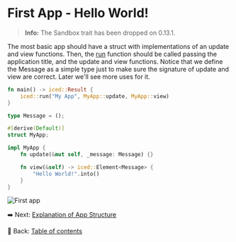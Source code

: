 # First App - Hello World!

> **Info:** The Sandbox trait has been dropped on 0.13.1.

The most basic app should have a struct with implementations of an update and view functions. Then, the [run](https://docs.rs/iced/0.13.1/iced/fn.run.html) function should be called passing the application title, and the update and view functions. Notice that we define the Message as a simple type just to make sure the signature of update and view are correct. Later we'll see more uses for it.

```rust
fn main() -> iced::Result {
    iced::run("My App", MyApp::update, MyApp::view)
}

type Message = ();

#[derive(Default)]
struct MyApp;

impl MyApp {
    fn update(&mut self, _message: Message) {}

    fn view(&self) -> iced::Element<Message> {
        "Hello World!".into()
    }
}
```

![First app](./pic/first_app.png)

:arrow_right: Next: [Explanation of App Structure](./explanation_of_app_structure.md)

:blue_book: Back: [Table of contents](./../README.md)
